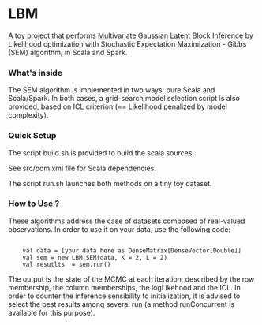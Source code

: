 # LBM

A toy project that performs Multivariate Gaussian Latent Block Inference by Likelihood optimization with Stochastic Expectation Maximization - Gibbs (SEM) algorithm, in Scala and Spark.
 
### What's inside 

The SEM algorithm is implemented in two ways: pure Scala and Scala/Spark. In both cases, a grid-search model selection script is also provided, based on ICL criterion (== Likelihood penalized by model complexity).

### Quick Setup

The script build.sh is provided to build the scala sources. 

See src/pom.xml file for Scala dependencies.

The script run.sh launches both methods on a tiny toy dataset.

### How to Use ?

These algorithms address the case of datasets composed of real-valued observations. In order to use it on your data, use the following code:

```

    val data = [your data here as DenseMatrix[DenseVector[Double]]
    val sem = new LBM.SEM(data, K = 2, L = 2)
    val resutlts  = sem.run()

```

The output is the state of the MCMC at each iteration, described by the row membership, the column memberships, the logLikehood and the ICL.
In order to counter the inference sensibility to initialization, it is advised to select the best results among several run (a method runConcurrent is available for this purpose).
